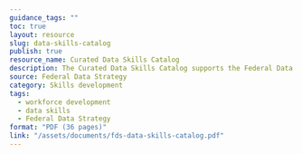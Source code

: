 ```yaml
---
guidance_tags: ""
toc: true
layout: resource
slug: data-skills-catalog
publish: true
resource_name: Curated Data Skills Catalog
description: The Curated Data Skills Catalog supports the Federal Data Strategy by providing a list of learning opportunities to help agencies develop competencies for managing data as a strategic asset and making data-driven decisions. 
source: Federal Data Strategy
category: Skills development
tags:
  - workforce development
  - data skills
  - Federal Data Strategy
format: "PDF (36 pages)" 
link: "/assets/documents/fds-data-skills-catalog.pdf"
---
```

